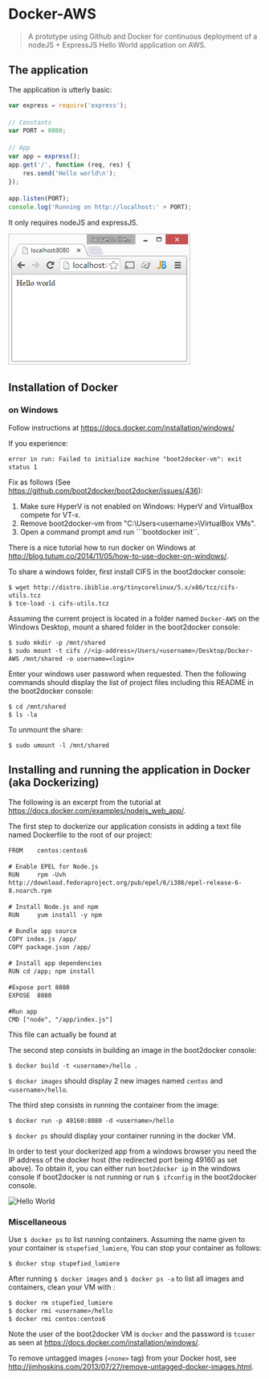 # Docker-AWS

> A prototype using Github and Docker for continuous deployment of a nodeJS + ExpressJS Hello World application on AWS.

## The application

The application is utterly basic:

```js
var express = require('express');

// Constants
var PORT = 8080;

// App
var app = express();
app.get('/', function (req, res) {
    res.send('Hello world\n');
});

app.listen(PORT);
console.log('Running on http://localhost:' + PORT);
```

It only requires nodeJS and expressJS.

![Hello World](https://raw.githubusercontent.com/jlchereau/Docker-AWS/master/graphics/readme1.png)

## Installation of Docker

### on Windows

Follow instructions at https://docs.docker.com/installation/windows/

If you experience:

```
error in run: Failed to initialize machine "boot2docker-vm": exit status 1
```

Fix as follows (See https://github.com/boot2docker/boot2docker/issues/436):

1. Make sure HyperV is not enabled on Windows: HyperV and VirtualBox compete for VT-x.
2. Remove boot2docker-vm from "C:\Users\<username>\VirtualBox VMs".
3. Open a command prompt amd run ```bootdocker init``.

There is a nice tutorial how to run docker on Windows at http://blog.tutum.co/2014/11/05/how-to-use-docker-on-windows/.

To share a windows folder, first install CIFS in the boot2docker console:

```shell
$ wget http://distro.ibiblio.org/tinycorelinux/5.x/x86/tcz/cifs-utils.tcz
$ tce-load -i cifs-utils.tcz
```

Assuming the current project is located in a folder named ```Docker-AWS``` on the Windows Desktop, mount a shared folder in the boot2docker console:

```shell
$ sudo mkdir -p /mnt/shared
$ sudo mount -t cifs //<ip-address>/Users/<username>/Desktop/Docker-AWS /mnt/shared -o username=<login>
```

Enter your windows user password when requested. Then the following commands should display the list of project files including this README in the boot2docker console:

```shell
$ cd /mnt/shared
$ ls -la
```

To unmount the share:

```shell
$ sudo umount -l /mnt/shared
```

## Installing and running the application in Docker (aka Dockerizing)

The following is an excerpt from the tutorial at https://docs.docker.com/examples/nodejs_web_app/.

The first step to dockerize our application consists in adding a text file named Dockerfile to the root of our project:

```
FROM    centos:centos6

# Enable EPEL for Node.js
RUN     rpm -Uvh http://download.fedoraproject.org/pub/epel/6/i386/epel-release-6-8.noarch.rpm

# Install Node.js and npm
RUN     yum install -y npm

# Bundle app source
COPY index.js /app/
COPY package.json /app/

# Install app dependencies
RUN cd /app; npm install

#Expose port 8080
EXPOSE  8080

#Run app
CMD ["node", "/app/index.js"]
```

This file can actually be found at



The second step consists in building an image in the boot2docker console:

```shell
$ docker build -t <username>/hello .
```

```$ docker images``` should display 2 new images named ```centos``` and ```<username>/hello```.

The third step consists in running the container from the image:

```
$ docker run -p 49160:8080 -d <username>/hello
```

```$ docker ps``` should display your container running in the docker VM.

In order to test your dockerized app from a windows browser you need the IP address of the docker host (the redirected port being 49160 as set above). To obtain it, you can either run ```boot2docker ip``` in the windows console if boot2docker is not running or run ```$ ifconfig``` in the boot2docker console.

![Hello World](https://raw.githubusercontent.com/jlchereau/Docker-AWS/master/graphics/readme2.png)

### Miscellaneous

Use ```$ docker ps``` to list running containers. Assuming the name given to your container is ```stupefied_lumiere```, You can stop your container as follows:

```shell
$ docker stop stupefied_lumiere
```

After running ```$ docker images``` and ```$ docker ps -a``` to list all images and containers, clean your VM with :

```shell
$ docker rm stupefied_lumiere
$ docker rmi <username>/hello
$ docker rmi centos:centos6
```

Note the user of the boot2docker VM is ```docker``` and the password is ```tcuser``` as seen at https://docs.docker.com/installation/windows/.

To remove untagged images (```<none>``` tag) from your Docker host, see http://jimhoskins.com/2013/07/27/remove-untagged-docker-images.html.